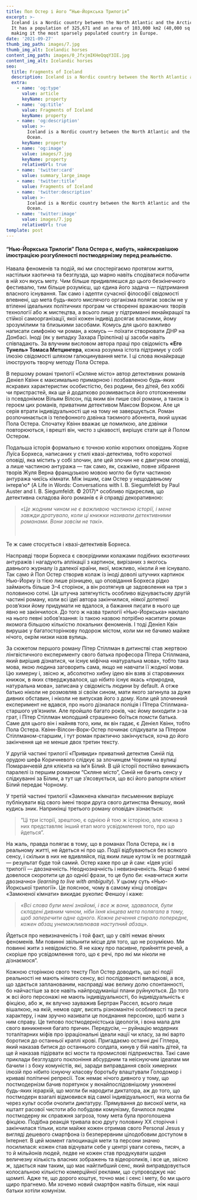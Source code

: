 ```yaml
---
title: Пол Остер і його “Нью-Йоркська Трилогія”
excerpt: >-
  Iceland is a Nordic country between the North Atlantic and the Arctic Ocean.
  It has a population of 325,671 and an area of 103,000 km2 (40,000 sq mi),
  making it the most sparsely populated country in Europe.
date: '2021-09-27'
thumb_img_path: images/7.jpg
thumb_img_alt: Icelandic horses
content_img_path: images/0_JfxjmIKHeQqqY3IE.jpg
content_img_alt: Icelandic horses
seo:
  title: Fragments of Iceland
  description: Iceland is a Nordic country between the North Atlantic and the Arctic Ocean.
  extra:
    - name: 'og:type'
      value: article
      keyName: property
    - name: 'og:title'
      value: Fragments of Iceland
      keyName: property
    - name: 'og:description'
      value: >-
        Iceland is a Nordic country between the North Atlantic and the Arctic
        Ocean.
      keyName: property
    - name: 'og:image'
      value: images/7.jpg
      keyName: property
      relativeUrl: true
    - name: 'twitter:card'
      value: summary_large_image
    - name: 'twitter:title'
      value: Fragments of Iceland
    - name: 'twitter:description'
      value: >-
        Iceland is a Nordic country between the North Atlantic and the Arctic
        Ocean.
    - name: 'twitter:image'
      value: images/7.jpg
      relativeUrl: true
template: post
---
```

#### “Нью-Йоркська Трилогія” Пола Остера є, мабуть, найяскравішою ілюстрацією розгубленості постмодернізму перед реальністю.

Навала феноменів та подій, які ми спостерігаємо протягом життя, настільки хаотична та безглузда, що марно навіть сподіватися побачити в ній хоч якусь мету. Чим більше придивляєшся до цього безкінечного фестивалю, тим більше розумієш, що єдина його задача — підтримання власного існування. Так само і адепти сучасної філософії свідомості впевнені, що мета будь-якого мислячого організма полягає зовсім не у втіленні ідеальних політичних програм чи створенні вражаючих творів технології або ж мистецтва, а всього лише у підтриманні якнайкращої та стійкої самоорганізації, якої кожен індивід досягає власними, йому зрозумілими та близькими засобами. Комусь для цього важливо написати симфонію чи роман, а комусь — поїхати створювати ДНР на Донбасі. Іноді (як у випадку Захара Прілєпіна) ці засоби навіть співпадають. За влучним висловом автора праці про свідомість **«Его Тунель» Томаса Метцингера**, кожна розумна істота підтримує у собі ілюзію свідомості шляхом галюцинування мети. І ці слова якнайкраще ілюструють творчу методу Пола Остера.

В першому романі трилогії «Скляне місто» автор детективних романів Деніел Квінн є максимально примарною і позбавленою будь-яких яскравих характеристик особистістю, без родини, без дітей, без хоббі чи пристрастей, яка ще й додатково розмивається його ототожненням із псевдонімом Вільям Вілсон, під яким він пише свої романи, а також із героєм цих романів, приватним детективом Максом Ворком. Але ця серія втрати індивідуальності ще на тому не завершується. Роман розпочинається із телефонного дзвінка таємного абонента, який шукає Пола Остера. Спочатку Квінн вважає це помилкою, але дзвінки повторюються, і врешті він, чисто з цікавості, вирішує стати ще й Полом Остером.

Подальша історія формально є точною копію коротких оповідань Хорхе Луїса Борхеса, написаних у стилі квазі-детектива, тобто короткої оповіді, яка містить у собі злочин, але цей злочин не є двигуном оповіді, а лише частиною антуража — так само, як, скажімо, повне зібрання творів Жуля Верна французькою мовою могло би бути частиною антуража чиєїсь кімнати. Між іншим, сам Остер у нещодавньому інтерв’ю* (A Life in Words: Conversations with I. B. Siegumfeldt by Paul Auster and I. B. Siegumfeldt. © 2017)* особливо підкреслив, що детективна складова його романів є й справді декоративною: 

> *«Це жодним чином не є важливою частиною історії, і мене завжди дратувало, коли ці книжки називали детективними романами. Вони зовсім не такі».*
>
>  

Те ж саме стосується і квазі-детективів Борхеса.

Насправді твори Борхеса є своєрідними колажами подібних екзотичних антуражів і нагадують аплікації з картинок, вирізаних з якогось давнього журналу із далекої країни, якої, можливо, ніколи й не існувало. Так само й Пол Остер створив колаж із іноді доволі штучних картинок Нью-Йорку із тією лише різницею, що оповідання Борхеса рідко займають більше 3–4 сторінок, а він розтягнув це задоволення на три з половиною сотні. Ця штучна затягнутість особливо відчуваєтьсяу другій частині роману, коли всі ідеї автора закінчилися, ніякої дотепної розв’язки йому придумати не вдалося, а бажання писати в нього ще явно не закінчилося. До того ж назва трилогії «Нью-Йоркська» наклало на нього певні зобов’язання: із такою назвою потрібно наситити роман якомога більшою кількістю локальних феноменів. І тоді Деніел Квін вирушає у багатосторінкову подорож містом, коли ми не бачимо майже нічого, окрім низки назв вулиць.

За сюжетом першого роману Пітер Стіллман в дитинстві став жертвою лінгвістичного експерименту свого батька професора Пітера Стіллмана, який вирішив дізнатися, чи існує міфічна «натуральна мова», тобто така мова, якою людина заговорить сама, якщо не навчати її жодної мови. Цю химерну і, звісно ж, абсолютно хибну ідею він взяв зі старовинних книжок, в яких стверджувалося, що нібито існує якась «природна, натуральна мова», записана у свідомість людини by default. А отже батько ніколи не розмовляв зі своїм сином, мати якого загинула за дуже дивних обставин, і ніколи не випускав його з дому. Коли цей злочинний експеримент не вдався, про нього дізналася поліція і Пітера Стіллмана-старшого ув’язнили. Але пройшло багато років, час йому виходити з-за грат, і Пітер Стіллман молодший страшенно боїться помсти батька. Саме для цього він і найняв того, ким, як він гадає, є Деніел Квінн, тобто Пола Остера. Квінн-Вілсон-Ворк-Остер починає слідкувати за Пітером Стіллманом-старшим, і тут роман практично закінчується, хоча до його закінчення ще не менше двох третин тексту.

У другій частині трилогії «Привиди» приватний детектив Синій під орудою шефа Коричневого слідкує за злочинцем Чорним на вулиці Помаранчевій для клієнта на ім’я Білий. В цій історії постійно виникають паралелі із першим романом “Скляне місто”, Синій не бачить сенсу у слідкуванні за Білим, а тут ще з’ясовується, що всі його рапорти клієнт Білий передає Чорному.

У третій частині трилогії «Замкнена кімната» письменник вирішує публікувати від свого імені твори друга свого дитинства Феншоу, який кудись зник. Наприкінці третього роману оповідач зізнається: 

> “Ці три історії, зрештою, є однією й тою ж історією, але кожна з них представляє інший етап мого усвідомлення того, про що йдеться”. 

На жаль, правда полягає в тому, що в романах Пола Остера, як і в реальному житті, не йдеться ні про що. Події відбуваються без всякого сенсу, і скільки в них не вдивляйся, під яким лише кутом їх не розглядай — результат буде той самий. Остер каже про це й сам: «Ідея усієї трилогії — двозначність. Неоднозначність і невизначеність. Якщо б мені довелося скоротити це до однієї фрази, то це було би: «навчитися жити двозначно» (*learning to live with ambiguity*). У цьому суть «Нью-Йоркської трилогії». Це пояснює, чому в самому кінці оповідач «Замкненої кімнати» викидає рукопис Феншоу і каже:

> *«Всі слова були мені знайомі, і все ж вони, здавалося, були складені дивним чином, ніби їхня кінцева мета полягала в тому, щоб заперечити одне одного. Кожне речення стирало попереднє, кожен абзац унеможливлював наступний абзац».*

Йдеться про невизначеність і той факт, що у світі немає вічних феноменів. Ми повинні звільнити місце для того, що не розуміємо. Ми повинні жити з невідомістю. Я не кажу про пасивне, прийняття речей, а скоріше про усвідомлення того, що є речі, про які ми ніколи не дізнаємося”.

Кожною сторінкою свого тексту Пол Остер доводить, що всі події реальності не мають ніякого сенсу, всі послідовності випадкові, а все, що здається запланованим, насправді має велику долю спонтанності, бо найчастіше за все навіть найпродуманіші плани руйнуються. До того ж всі його персонажі не мають індивідуальності, бо індивідуальність є фікцією, або ж, як влучно зауважив Бертран Рассел, всього лише вішалкою, на якій, немов одяг, висять різноманітні особливості та риси характеру, і нам зручно називати це поєднання персоною, щоб мати з ним справу. Це типово постмодерністська ідеологія, і вона мала для свого виникнення багато причин. Передусім, — руйнацію модерних тоталітарних міфів про ірраціональні ідеали нації чи класу, за які варто боротися до останньої краплі крові. Пригадаємо останні дні Гітлера, який наказав битися до останнього солдата, кинув у бій навіть дітей, та ще й наказав підірвати всі мости та промислові підприємства. Такі саме приклади безглуздого поклоніння абсурдним та неіснуючим ідеалам ми бачили і з боку комуністів, які, заради виправдання своїх химерних ілюзій про нібито існуючу класову боротьбу влаштували Голодомор і криваві політичні репресії. Тож немає нічого дивного у тому, що постмодернізм бачив порятунок у якнайпослідовнішому уникненні будь-яких ієрархій, що могли би народити диктатора, аж до того, що постмодерн взагалі відмовився від самої індивідуальності, яка могла би через культ особи очолити диктатуру. Прямування до високої мети, на кшталт расової чистоти або побудови комунізму, бачилося людям постмодерну як справжня загроза, тому мета була проголошена фікцією. Подібна реакція тривала всю другу половину ХХ сторіччя і закінчилася тільки, коли майже кожен отримав свого Personal Jesus у вигляді дешевого смартфона із безперервним цілодобовим доступом в Інтернет. В цей момент галюцинація мети та персони значно посилилася: кожен став відчувати себе у центрі уваги сотень, тисяч, а то й мільйонів людей, ледве не кожен став продукувати щодня величезну кількість власних зображень та відеороликів, і все це, звісно ж, здається нам таким, що має найглибший сенс, який виправдовується колосальною кількістю комерційної реклами, що супроводжує нас щомиті. Адже те, що дорого коштує, точно має і сенс і мету, бо ми цього щиро прагнемо. Ми хочемо новий смартфон навіть більше, ніж наші батьки хотіли комунізм.
